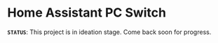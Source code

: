 # Home Assistant PC Switch

**`STATUS`**: This project is in ideation stage.  Come back soon for progress.

